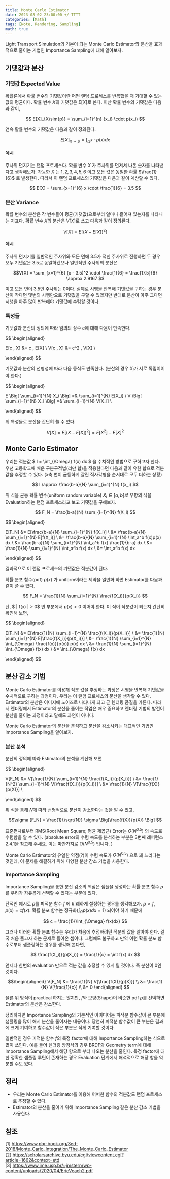 ```yaml
---
title: Monte Carlo Estimator
date: 2023-08-02 23:00:00 +/-TTTT
categories: [Math]
tags: [Note, Rendering, Sampling]  
math: true
---
```


Light Transport Simulation의 기본이 되는 Monte Carlo Estimator와 분산을 효과적으로 줄이는 기법인 Importance Sampling에 대해 알아보자.

## 기댓값과 분산

### 기댓값 Expected Value

확률론에서 확률 변수의 기댓값이란 어떤 랜덤 프로세스를 반복했을 때 기대할 수 있는 값의 평균이다. 확률 변수 $X$의 기댓값은 $E[X]$로 쓴다. 이산 확률 변수의 기댓값은 다음과 같이, 

$$ E[X]_{X\sim{p}} = \sum_{i=1}^{n} {x_i} \cdot p(x_i) $$

연속 활률 변수의 기댓값은 다음과 같이 정의된다.

$$ E[X]_{X\sim{p}} = \int_{\Omega} x \cdot p(x) dx$$

#### 예시

주사위 던지기는 랜덤 프로세스다. 확률 변수 $X$ 가 주사위를 던져서 나온 숫자를 나타낸다고 생각해보자. 가능한 $X$ 는 $1, 2, 3, 4, 5, 6$ 이고 모든 값은 동일한 확률 $\frac{1}{6}$ 로 발생한다. 따라서 이 랜덤 프로세스의 기댓값은 다음과 같이 계산할 수 있다.

$$ E[X] = \sum_{x=1}^{6} x \cdot \frac{1}{6} = 3.5 $$

### 분산 Variance

확률 변수의 분산은 각 변수들이 평균(기댓값)으로부터 얼마나 흩어져 있는지를 나타내는 지표다. 확률 변수 $X$의 분산은 $V[X]$로 쓰고 다음과 같이 정의된다.

$$ V[X] = E[(X-E[X])^2] $$

#### 예시

주사위 던지기를 일반적인 주사위와 모든 면에 3.5가 적힌 주사위로 진행하면 두 경우 모두 기댓값은 3.5로 동일하겠으나 일반적인 주사위의 분산은 

$$V[X] = \sum_{x=1}^{6} (x - 3.5)^2 \cdot \frac{1}{6} = \frac{17.5}{6} \approx 2.9167 $$

이고 모든 면이 3.5인 주사위는 0이다. 실제로 시행을 반복해 기댓값을 구하는 경우 분산이 작다면 몇번의 시행만으로 기댓값을 구할 수 있겠지만 반대로 분산이 아주 크다면 시행을 아주 많이 반복해야 기댓값에 수렴할 것이다.

### 특성들

기댓값과 분산의 정의에 따라 임의의 상수 $c$에 대해 다음이 만족한다.

$$ \begin{aligned} 

E[c \, X] &= c \, E[X] \\
V[c \, X] &= c^2 \, V[X] \\

\end{aligned} $$

기댓값과 분산의 선형성에 따라 다음 등식도 만족한다. (분산의 경우 $X_i$가 서로 독립이어야 한다.)

$$ \begin{aligned} 

E \Big[ \sum_{i=1}^{N} X_i \Big] =& \sum_{i=1}^{N} E[X_i] \\
V \Big[ \sum_{i=1}^{N} X_i \Big] =& \sum_{i=1}^{N} V[X_i] \\

\end{aligned} $$

위 특성들로 분산을 간단히 쓸 수 있다.

$$ V[X] = E[(X-E[X])^2] = E[X^2] - E[X]^2 $$

## Monte Carlo Estimator

우리는 적분값 $ I = \int_{\Omega} f(x) dx $ 을 수치적인 방법으로 구하고자 한다. 우선 고등학교때 배운 구분구적법(리만 합)을 적용한다면 다음과 같이 유한 합으로 적분 값을 추정할 수 있다. (x축 변이 균등하게 잘린 직사각형을 순서대로 모두 더하는 상황)

$$ I \approx \frac{b-a}{N} \sum_{i=1}^{N}  f(x_i) $$

위 식을 균등 확률 변수(uniform random variable) $X_i \in [a,b]$로 우항의 식을 Evaluation하는 랜덤 프로세스라고 보고 기댓값을 구해보자.

$$ F_N = \frac{b-a}{N} \sum_{i=1}^{N} f(X_i) $$

$$ \begin{aligned} 

E[F_N] &= E[\frac{b-a}{N} \sum_{i=1}^{N} f(X_i)] \\ 
&= \frac{b-a}{N} \sum_{i=1}^{N} E[f(X_i)] \\
&= \frac{b-a}{N} \sum_{i=1}^{N} \int_a^b f(x)p(x) dx \\
&= \frac{b-a}{N} \sum_{i=1}^{N} \int_a^b f(x) \frac{1}{b-a} dx \\
&= \frac{1}{N} \sum_{i=1}^{N} \int_a^b f(x) dx \\
&= \int_a^b f(x) dx 

\end{aligned} $$

결과적으로 이 랜덤 프로세스의 기댓값은 적분값이 된다.

확률 분포 함수(pdf) $p(x)$ 가 uniform이라는 제약을 일반화 하면 Estimator를 다음과 같이 쓸 수 있다.

$$ F_N = \frac{1}{N} \sum_{i=1}^{N} \frac{f(X_i)}{p(X_i)} $$

단, $ \| f(x) \| > 0$ 인 부분에서 $p(x) > 0$ 이어야 한다. 이 식이 적분값이 되는지 간단히 확인해 보면, 

$$ \begin{aligned} 

E[F_N] &= E[\frac{1}{N} \sum_{i=1}^{N} \frac{f(X_i)}{p(X_i)}] \\ 
&= \frac{1}{N} \sum_{i=1}^{N} E[\frac{f(X_i)}{p(X_i)}] \\
&= \frac{1}{N} \sum_{i=1}^{N} \int_{\Omega} \frac{f(x)}{p(x)} p(x) dx \\
&= \frac{1}{N} \sum_{i=1}^{N} \int_{\Omega} f(x) dx \\
&= \int_{\Omega} f(x) dx 

\end{aligned} $$

## 분산 감소 기법

Monte Carlo Estimator를 이용해 적분 값을 추정하는 과정은 시행을 반복해 기댓값을 수치적으로 구하는 과정이다. 우리는 이 랜덤 프로세스의 분산을 생각할 수 있다. Estimator의 분산은 이미지에 노이즈로 나타나게 되고 곧 렌더링 품질을 가른다. 따라서 렌더링에서 Estimator의 분산을 줄이는 작업은 매우 중요하고 렌더링 기법의 발전이 분산을 줄이는 과정이라고 말해도 과언이 아니다.

Monte Carlo Estimator의 분산을 분석하고 분산을 감소시키는 대표적인 기법인 Importance Sampling을 알아보자.

### 분산 분석

분산의 정의에 따라 Estimator의 분석을 계산해 보면

$$ \begin{aligned} 

V[F_N] &= V[\frac{1}{N} \sum_{i=1}^{N} \frac{f(X_i)}{p(X_i)}] \\ 
&= \frac{1}{N^2} \sum_{i=1}^{N} V[\frac{f(X_i)}{p(X_i)}] \\ 
&= \frac{1}{N} V[\frac{f(X)}{p(X)}] \\

\end{aligned} $$

위 식을 통해 $N$에 따라 선형적으로 분산이 감소한다는 것을 알 수 있고,

$$\sigma [F_N] = \frac{1}{\sqrt{N}} \sigma \Big[\frac{f(X)}{p(X)} \Big] $$

표준편차로부터 RMS(Root Mean Square; 평균 제곱근) Error는 $O(N^{0.5})$ 의 속도로 수렴함을 알 수 있다. (absolute error의 수렴 속도를 분석하는 부분은 3번째 레퍼런스 2.4.1을 참고해 주세요. 이는 마찬가지로 $O(N^{0.5})$ 입니다. )

Monte Carlo Estimator의 유일한 약점(?)이 수렴 속도가 $O(N^{0.5})$ 으로 꽤 느리다는 것인데, 이 문제를 해결하기 위해 다양한 분산 감소 기법을 사용한다. 

### Importance Sampling

Importance Sampling을 통한 분산 감소의 핵심은 샘플을 생성하는 확률 분포 함수 $p$를 우리가 자유롭게 선택할 수 있다는 부분에 있다.

단적인 예시로 $p$를 피적분 함수 $f$ 에 비례하게 설정하는 경우를 생각해보자. $p \propto f,\, p(x) = cf(x)$. 확률 분포 함수는 정규화($\int_{\Omega} p(x) dx = 1$) 되어야 하기 때문에

$$ c = \frac{1}{\int_{\Omega} f(x)dx} $$

그러나 이러한 확률 분포 함수는 우리가 처음에 추정하려던 적분의 값을 알아야 한다. 결국 처음 풀고자 하는 문제로 돌아온 셈이다. 그럼에도 불구하고 만약 이런 확률 분포 함수로부터 샘플링하는 경우를 생각해 본다면,

$$ \frac{f(X_i)}{p(X_i)} = \frac{1}{c} = \int f(x) dx $$

언제나 한번의 evaluation 만으로 적분 값을 추정할 수 있게 될 것이다. 즉 분산이 0인 것이다.

$$\begin{aligned}
V[F_N] &= \frac{1}{N} V[\frac{f(X)}{p(X)}] \\
&= \frac{1}{N} V[\frac{1}{c}] \\
&= 0
\end{aligned} $$

물론 위 방식이 practical 하지는 않지만, $f$와 모양(Shape)이 비슷한 pdf $p$를 선택하면 Estimator의 분산은 감소한다.

정리하자면 Importance Sampling의 기본적인 아이디어는 피적분 함수값이 큰 부분에 샘플링을 많이 해서 분산을 줄이자는 내용이다. 당연히 피적분 함수값이 큰 부분은 결과에 크게 기여하고 함수값이 작은 부분은 적게 기여할 것이다.

일반적인 경우 피적분 함수 $f$의 특정 factor에 대해 Importance Sampling하는 식으로 많이 쓰인다. 예를 들어 렌더링 방정식의 경우 BRDF와 Geometry term에 대해 Importance Sampling해서 해당 항으로 부터 나오는 분산을 줄인다. 특정 factor에 대한 정확한 샘플링 루틴이 존재하는 경우 Evaluation 단계에서 해석적으로 해당 항을 약분할 수도 있다.

## 정리

- 우리는 Monte Carlo Estimator를 이용해 어떠한 함수의 적분값도 랜덤 프로세스로 추정할 수 있다.
- Estimator의 분산을 줄이기 위해 Importance Sampling 같은 분산 감소 기법을 사용한다.

## 참조

[1] <https://www.pbr-book.org/3ed-2018/Monte_Carlo_Integration/The_Monte_Carlo_Estimator>  
[2] <https://scholarsarchive.byu.edu/cgi/viewcontent.cgi?article=1662&context=etd>  
[3] <https://www.ime.usp.br/~jmstern/wp-content/uploads/2020/04/EricVeach2.pdf>  

